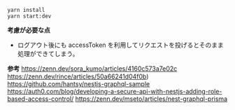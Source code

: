 ```
yarn install
yarn start:dev
```

**考慮が必要な点**

- ログアウト後にも accessToken を利用してリクエストを投げるとそのまま処理ができてしまう。

**参考**
https://zenn.dev/sora_kumo/articles/4160c573a7e02c
https://zenn.dev/rince/articles/50a66241d04f0b)
https://github.com/hantsy/nestjs-graphql-sample
https://auth0.com/blog/developing-a-secure-api-with-nestjs-adding-role-based-access-control/
https://zenn.dev/mseto/articles/nest-graphql-prisma
